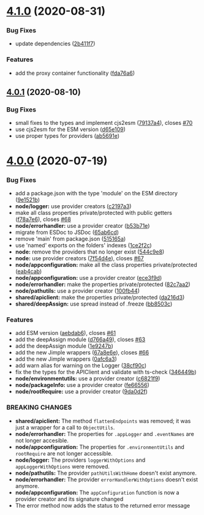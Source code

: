# [4.1.0](https://github.com/homer0/wootils/compare/4.0.1...4.1.0) (2020-08-31)


### Bug Fixes

* update dependencies ([2b411f7](https://github.com/homer0/wootils/commit/2b411f7c1643f9764649370e35056d536c6a0bf2))


### Features

* add the proxy container functionality ([fda76a6](https://github.com/homer0/wootils/commit/fda76a6e85529c6be144a6e416e7392f8357f849))

## [4.0.1](https://github.com/homer0/wootils/compare/4.0.0...4.0.1) (2020-08-10)


### Bug Fixes

* small fixes to the types and implement cjs2esm ([79137a4](https://github.com/homer0/wootils/commit/79137a41dc5233281cd6455ab20fe95f992d257f)), closes [#70](https://github.com/homer0/wootils/issues/70)
* use cjs2esm for the ESM version ([d65e109](https://github.com/homer0/wootils/commit/d65e109067b8713cfcb4d82930d54aaa4eebd628))
* use proper types for providers ([ab5691e](https://github.com/homer0/wootils/commit/ab5691e8a92da50d6ed5b6d924fc3892890c80d7))

# [4.0.0](https://github.com/homer0/wootils/compare/3.0.4...4.0.0) (2020-07-19)


### Bug Fixes

* add a package.json with the type 'module' on the ESM directory ([9e1521b](https://github.com/homer0/wootils/commit/9e1521b374e92bcdbd282e46d530325b4d21d2e7))
* **node/logger:** use provider creators ([c2197a3](https://github.com/homer0/wootils/commit/c2197a36a5abf223bdce48daaea1d05996b1162c))
* make all class properties private/protected with public getters ([f78a7e6](https://github.com/homer0/wootils/commit/f78a7e667c54c7c3d8e86c061c0fe6bd360b1617)), closes [#68](https://github.com/homer0/wootils/issues/68)
* **node/errorhandler:** use a provider creator ([b53b71e](https://github.com/homer0/wootils/commit/b53b71eab3f020f6b5f36e5b52961b45bc7a5958))
* migrate from ESDoc to JSDoc ([65ab6cd](https://github.com/homer0/wootils/commit/65ab6cdaa69b79fca64efc6af458a5ae4d662661))
* remove 'main' from package.json ([515165a](https://github.com/homer0/wootils/commit/515165a0837489a3302eaba8754321dd363f9dea))
* use 'named' exports on the folders' indexes ([1ce2f2c](https://github.com/homer0/wootils/commit/1ce2f2ce0af6ac16a2b19a5be06b0966220b7990))
* **node:** remove the providers that no longer exist ([544c9e8](https://github.com/homer0/wootils/commit/544c9e81e9798bf343346b064bf41b20551da9d6))
* **node:** use provider creators ([7f54d4e](https://github.com/homer0/wootils/commit/7f54d4e662b9510bd91fe68a3a2e8b51c9fb8327)), closes [#67](https://github.com/homer0/wootils/issues/67)
* **node/appconfiguration:** make all the class properties private/protected ([eab4cab](https://github.com/homer0/wootils/commit/eab4cab9f4ac8eb60b2fc58fec9542174a648e33))
* **node/appconfiguration:** use a provider creator ([ece3f9d](https://github.com/homer0/wootils/commit/ece3f9d2c3fd7061ca780bd821616628f8f238e3))
* **node/errorhandler:** make the properties private/protected ([82c7aa2](https://github.com/homer0/wootils/commit/82c7aa27dd5fe0bda2994a3af4e7970dad46adf2))
* **node/pathutils:** use a provider creator ([100fb44](https://github.com/homer0/wootils/commit/100fb449d953f2bfd1ef2d6af11d735c5cae9a71))
* **shared/apiclient:** make the properties private/protected ([da216d3](https://github.com/homer0/wootils/commit/da216d328e50e08c91846cecdaec2e7cbb0335fc))
* **shared/deepAssign:** use spread instead of .freeze ([bb8503c](https://github.com/homer0/wootils/commit/bb8503cc835c90c6d1f2e208a2827daf0039c302))


### Features

* add ESM version ([aebdab6](https://github.com/homer0/wootils/commit/aebdab60f774ba97bffad356c8d4cad783230d0c)), closes [#61](https://github.com/homer0/wootils/issues/61)
* add the deepAssign module ([d766a49](https://github.com/homer0/wootils/commit/d766a490c93aa654113a41762c607b6601095c6d)), closes [#63](https://github.com/homer0/wootils/issues/63)
* add the deepAssign module ([1e9247b](https://github.com/homer0/wootils/commit/1e9247b8d9bf5a5165f8a5cee9a28437aab5b08f))
* add the new Jimple wrappers ([67a8e6e](https://github.com/homer0/wootils/commit/67a8e6e71015d6ffc3007e089afac6dddb13298e)), closes [#66](https://github.com/homer0/wootils/issues/66)
* add the new Jimple wrappers ([0afc6a3](https://github.com/homer0/wootils/commit/0afc6a35c50c3f4c31fed5159280f4b84bf7e855))
* add warn alias for warning on the Logger ([38cf90c](https://github.com/homer0/wootils/commit/38cf90c09bccf4ecb09d2ebf8ceac00b611e61fb))
* fix the the types for the APIClient and validate with ts-check ([346449b](https://github.com/homer0/wootils/commit/346449bb8775b1438c35e7bf982f7d3ffb0e37d5))
* **node/environmentutils:** use a provider creator ([c6821f9](https://github.com/homer0/wootils/commit/c6821f925f97bc01d5d706ffdb937beb96ebb3bb))
* **node/packageInfo:** use a provider creator ([fe66556](https://github.com/homer0/wootils/commit/fe66556d65ffe7e85d6c48272c277dd8bc4ef986))
* **node/rootRequire:** use a provider creator ([9da0d2f](https://github.com/homer0/wootils/commit/9da0d2fb4e0974b556c5967d41105e5740f210b2))


### BREAKING CHANGES

* **shared/apiclient:** The method `flattenEndpoints` was removed; it was just a wrapper for a call to
`ObjectUtils`.
* **node/errorhandler:** The properties for `.appLogger` and `.eventNames` are not longer accesible.
* **node/appconfiguration:** The properties for `.environmentUtils` and `rootRequire` are not longer accessible.
* **node/logger:** The providers `loggerWithOptions` and `appLoggerWithOptions` were removed.
* **node/pathutils:** The provider `pathUtilsWithHome` doesn't exist anymore.
* **node/errorhandler:** The provider `errorHandlerWithOptions` doesn't exist anymore.
* **node/appconfiguration:** The `appConfiguration` function is now a provider creator and its signature changed
* The error method now adds the status to the returned error message
